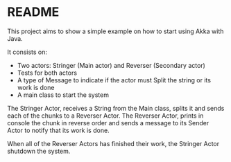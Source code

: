 # README #

This project aims to show a simple example on how to start using Akka with Java.

It consists on:

* Two actors: Stringer (Main actor) and Reverser (Secondary actor)
* Tests for both actors
* A type of Message to indicate if the actor must Split the string or its work is done
* A main class to start the system

The Stringer Actor, receives a String from the Main class, splits it and sends each of the chunks to a Reverser Actor.
The Reverser Actor, prints in console the chunk in reverse order and sends a message to its Sender Actor to notify that its work is done.

When all of the Reverser Actors has finished their work, the Stringer Actor shutdown the system.

